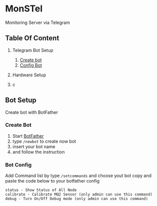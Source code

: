 # MonSTel

Monitoring Server via Telegram 

## Table Of Content

1. Telegram Bot Setup
	1. [Create bot](#create-bot)
	2. [Config Bot](#bot-config)
  
2.  Hardware Setup
3.  c


## Bot Setup

Create bot with BotFather

### Create Bot
1. Start [BotFather](https://t.me/BotFather)
2. type `` /newbot `` to create now bot
3. insert your bot name
4. and follow the instruction

### Bot Config

Add Command list by type `` /setcommands `` and choose yout bot
copy and paste the code below to your botfather config
```
status - Show Status of All Node
calibrate - Calibrate MQ2 Sensor (only admin can use this command)
debug - Turn On/Off Debug mode (only admin can use this command)
```
